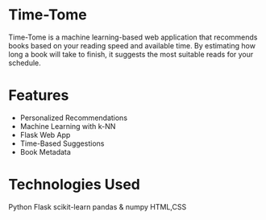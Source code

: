 # Time-Tome

Time-Tome is a machine learning-based web application that recommends books based on your reading speed and available time. By estimating how long a book will take to finish, it suggests the most suitable reads for your schedule.

# Features

* Personalized Recommendations
* Machine Learning with k-NN
* Flask Web App
* Time-Based Suggestions
* Book Metadata

# Technologies Used 

Python
Flask
scikit-learn
pandas & numpy
HTML,CSS

